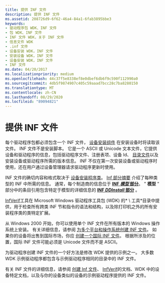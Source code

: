 ```yaml
---
title: 提供 INF 文件
description: 提供 INF 文件
ms.assetid: 208726d9-6f62-46a4-84a1-6fab3895bbe3
keywords:
- 驱动程序包 WDK、INF 文件
- 包 WDK、INF 文件
- INF 文件 WDK，关于 INF 文件
- 信息文件 WDK
- .inf 文件
- 设备安装 WDK，INF 文件
- 安装设备 WDK，INF 文件
- 设备安装 WDK，INF 文件
- INF 文件
ms.date: 04/20/2017
ms.localizationpriority: medium
ms.openlocfilehash: 44c37f5e8338ef8e0dbef6db6f9c590f112990a0
ms.sourcegitcommit: 4db5f9874907c405c59aaad7bcc28c7ba8280150
ms.translationtype: MT
ms.contentlocale: zh-CN
ms.lasthandoff: 08/29/2020
ms.locfileid: "89094821"
---
```

# <a name="supplying-an-inf-file"></a>提供 INF 文件





每个驱动程序包都必须包含一个 INF 文件， [设备安装组件](/previous-versions/ff541277(v=vs.85)) 在安装设备时将读取该文件。 INF 文件不是安装脚本。 它是一个 ASCII 或 Unicode 文本文件，它提供设备和驱动程序的信息，包括驱动程序文件、注册表项、设备 Id、 [目录文件](catalog-files.md)以及安装设备或驱动程序所需的版本信息。 INF 不仅在第一次安装设备或驱动程序时使用，还在用户通过设备管理器请求驱动程序更新时使用。

INF 文件的确切内容和格式取决于 [设备安装程序类](./overview-of-device-setup-classes.md)。 [Inf 部分摘要](summary-of-inf-sections.md) 介绍了每种类型的 INF 中所需的信息。 通常，每个制造商的信息位于 [**INF *模型* 部分**](inf-models-section.md)。 " **模型** " 部分中的条目引用包含特定于模型的详细信息的 [**INF *DDInstall* 部分**](inf-ddinstall-section.md) 。

[InfVerif](../devtest/infverif.md)工具在 Microsoft Windows 驱动程序工具包 (WDK) 的* \\ 工具*目录中提供，用于检查所有跨类 INF 节和指令的语法和结构，以及除打印机之外的所有安装程序类的类特定扩展。

从 Windows 2000 开始，你可以使用单个 INF 文件在所有版本的 Windows 操作系统上安装。 有关详细信息，请参阅 [为多个平台和操作系统创建 INF 文件](creating-inf-files-for-multiple-platforms-and-operating-systems.md)。 如果你的设备将出售到国际市场，你应 [创建一个国际 INF 文件](creating-international-inf-files.md)。 根据所涉及的位置，国际 INF 文件可能必须是 Unicode 文件而不是 ASCII。

为驱动程序创建 INF 文件的一个好方法是修改 WDK 提供的示例之一。 大多数 WDK 示例驱动程序都包含与示例驱动程序相同的目录中的 INF 文件。

有关 INF 文件的详细信息，请参阅 [创建 Inf 文件](overview-of-inf-files.md)、 [InfVerif](../devtest/infverif.md)的文档、WDK 中的设备特定文档，以及与你的设备类似的设备的示例驱动程序提供的 INF 文件。

 

